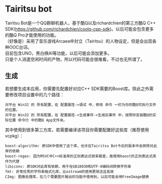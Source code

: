 # Tairitsu bot

Tairitsu Bot是一个QQ群聊机器人，基于酷Q以及richardchien的第三方酷Q C++ SDK(https://github.com/richardchien/coolq-cpp-sdk)。以后可能会包含更多的酷Q Pro才能使用的功能。  
（好像是）采用了音乐游戏Arcaea中対立（Tairitsu）的人物设定，但是会出现各种OOC台词。  
目前包含UNO，黑白棋AI等功能，以后可能会添加更多。  
只是个人消遣空闲时间的产物，所以代码可能会很难看，不过也无所谓了。

## 生成
若想要生成本应用，你需要先配置好对应C++ SDK需要的Boost库。除此之外需要修改项目设置中的几个路径：

    对平台 Win32 的 所有配置，在 配置属性->调试 中，修改 命令 一栏为你的酷Q可执行文件的位置。
    对平台 Win32 的 所有配置，在 配置属性->生成事件->生成后事件 中，按照你安装酷Q的实际位置 命令行 中的酷Q App文件夹。

其中使用到很多第三方库，若需要编译该项目你需要配置好这些库（推荐使用vcpkg）：

    boost-algorithm: 原SDK中使用了这个库，也许在Tairitsu Bot今后的版本中会排除对此库的依赖
    boost-regex: 因为MSVC中C++标准库的正则表达式效率极差，故使用boost的正则表达式库作为代替
    libiconv: 原SDK对此库有依赖，用于在GB18030和UTF-8编码间转换字符串
    fmt: 非常优秀的字符串格式化库，比ostream的使用更简洁且高效
    CImg: 图像处理库，在几个需要图片输出的功能中使用到，以后可能会用FreeImage替换
